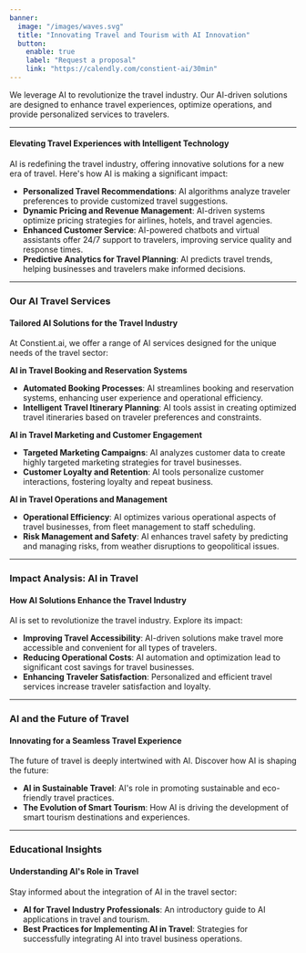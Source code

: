 ```yaml
---
banner:
  image: "/images/waves.svg"
  title: "Innovating Travel and Tourism with AI Innovation"
  button:
    enable: true
    label: "Request a proposal"
    link: "https://calendly.com/constient-ai/30min"
---
```


We leverage AI to revolutionize the travel industry. Our AI-driven solutions are designed to enhance travel experiences, optimize operations, and provide personalized services to travelers.

---

#### Elevating Travel Experiences with Intelligent Technology

AI is redefining the travel industry, offering innovative solutions for a new era of travel. Here's how AI is making a significant impact:

- **Personalized Travel Recommendations**: AI algorithms analyze traveler preferences to provide customized travel suggestions.
- **Dynamic Pricing and Revenue Management**: AI-driven systems optimize pricing strategies for airlines, hotels, and travel agencies.
- **Enhanced Customer Service**: AI-powered chatbots and virtual assistants offer 24/7 support to travelers, improving service quality and response times.
- **Predictive Analytics for Travel Planning**: AI predicts travel trends, helping businesses and travelers make informed decisions.

---

### Our AI Travel Services
#### Tailored AI Solutions for the Travel Industry

At Constient.ai, we offer a range of AI services designed for the unique needs of the travel sector:

**AI in Travel Booking and Reservation Systems**
- **Automated Booking Processes**: AI streamlines booking and reservation systems, enhancing user experience and operational efficiency.
- **Intelligent Travel Itinerary Planning**: AI tools assist in creating optimized travel itineraries based on traveler preferences and constraints.

**AI in Travel Marketing and Customer Engagement**
- **Targeted Marketing Campaigns**: AI analyzes customer data to create highly targeted marketing strategies for travel businesses.
- **Customer Loyalty and Retention**: AI tools personalize customer interactions, fostering loyalty and repeat business.

**AI in Travel Operations and Management**
- **Operational Efficiency**: AI optimizes various operational aspects of travel businesses, from fleet management to staff scheduling.
- **Risk Management and Safety**: AI enhances travel safety by predicting and managing risks, from weather disruptions to geopolitical issues.

---

### Impact Analysis: AI in Travel
#### How AI Solutions Enhance the Travel Industry

AI is set to revolutionize the travel industry. Explore its impact:

- **Improving Travel Accessibility**: AI-driven solutions make travel more accessible and convenient for all types of travelers.
- **Reducing Operational Costs**: AI automation and optimization lead to significant cost savings for travel businesses.
- **Enhancing Traveler Satisfaction**: Personalized and efficient travel services increase traveler satisfaction and loyalty.

---

### AI and the Future of Travel
#### Innovating for a Seamless Travel Experience

The future of travel is deeply intertwined with AI. Discover how AI is shaping the future:

- **AI in Sustainable Travel**: AI's role in promoting sustainable and eco-friendly travel practices.
- **The Evolution of Smart Tourism**: How AI is driving the development of smart tourism destinations and experiences.

---

### Educational Insights
#### Understanding AI's Role in Travel

Stay informed about the integration of AI in the travel sector:

- **AI for Travel Industry Professionals**: An introductory guide to AI applications in travel and tourism.
- **Best Practices for Implementing AI in Travel**: Strategies for successfully integrating AI into travel business operations.

